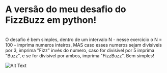 <h1>A versão do meu desafio do FizzBuzz em python!</h1>
  <br>
O desafio é bem simples, dentro de um intervalo N - nesse exercicio o N = 100 - imprima numeros inteiros, MAS caso esses numeros sejam divisiveis por 3, imprima "Fizz" invés do numero, caso for divisivel por 5 imprima "Buzz", e se for divisivel por ambos, imprima "FizzBuzz". Bem simples!

![Alt Text](https://c.tenor.com/tZVpbfTIjNMAAAAC/pikachu.gif)


